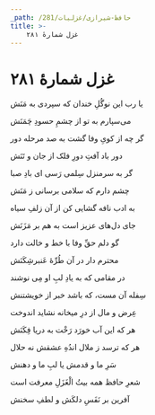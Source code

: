 ```yaml
---
_path: /حافظ-شیرازی/غزلیات/281
title: >-
    غزل شمارهٔ ۲۸۱
---
```

# غزل شمارهٔ ۲۸۱

<div class="b" id="bn1"><div class="m1"><p>یا رب این نوگُلِ خندان که سپردی به مَنَش</p></div>
<div class="m2"><p>می‌سپارم به تو از چشمِ حسودِ چَمَنَش</p></div></div>
<div class="b" id="bn2"><div class="m1"><p>گر چه از کویِ وفا گشت به صد مرحله دور</p></div>
<div class="m2"><p>دور باد آفتِ دورِ فلک از جان و تَنَش</p></div></div>
<div class="b" id="bn3"><div class="m1"><p>گر به سرمنزل سِلمی رَسی ای بادِ صبا</p></div>
<div class="m2"><p>چشم دارم که سلامی برسانی ز مَنَش</p></div></div>
<div class="b" id="bn4"><div class="m1"><p>به ادب نافه گشایی کن از آن زلفِ سیاه</p></div>
<div class="m2"><p>جای دل‌های عزیز است به هم بر مَزَنَش</p></div></div>
<div class="b" id="bn5"><div class="m1"><p>گو دلم حقِّ وفا با خط و خالت دارد</p></div>
<div class="m2"><p>محترم دار در آن طُرِّهٔ عَنبرشِکَنَش</p></div></div>
<div class="b" id="bn6"><div class="m1"><p>در مقامی که به یادِ لبِ او مِی نوشند</p></div>
<div class="m2"><p>سِفله آن مست، که باشد خبر از خویشتنش</p></div></div>
<div class="b" id="bn7"><div class="m1"><p>عِرض و مال از درِ میخانه نشاید اندوخت</p></div>
<div class="m2"><p>هر که این آب خورَد رَخْت به دریا فِکَنَش</p></div></div>
<div class="b" id="bn8"><div class="m1"><p>هر که ترسد ز ملال اندُهِ عشقش نه حلال</p></div>
<div class="m2"><p>سَرِ ما و قدمش یا لبِ ما و دهنش</p></div></div>
<div class="b" id="bn9"><div class="m1"><p>شعرِ حافظ همه بیتُ الْغَزَلِ معرفت است</p></div>
<div class="m2"><p>آفرین بر نَفَسِ دلکَش و لطفِ سخنش</p></div></div>
